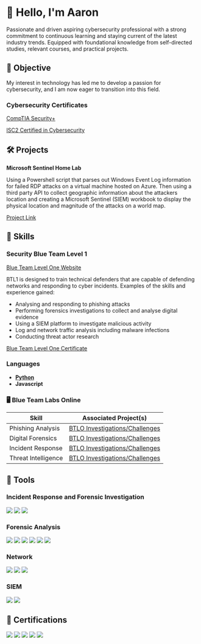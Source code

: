 # 👋 Hello, I'm Aaron

Passionate and driven aspiring cybersecurity professional with a strong commitment to continuous learning and staying current of the latest industry trends. Equipped with foundational knowledge from self-directed studies, relevant courses, and practical projects.

## 🎯 Objective

My interest in technology has led me to develop a passion for cybersecurity, and I am now eager to transition into this field.

### Cybersecurity Certificates

<a href="https://github.com/AaronRMartinez/CompTIA-Certificates/blob/main/CompTIA%20Security%2B%20ce%20certificate.pdf">CompTIA Security+</a>

<a href="https://github.com/AaronRMartinez/ISC2Certifications/blob/main/ISC2%20Certifications/ISC2CertifiedInCybersecurity.pdf">ISC2 Certified in Cybersecurity</a>

## 🛠️ Projects

**Microsoft Sentinel Home Lab**

Using a Powershell script that parses out Windows Event Log information for failed RDP attacks on a virtual machine hosted on Azure. Then using a third party API to collect geographic information about the attackers location and creating a Microsoft Sentinel (SIEM) workbook to display the physical location and magnitude of the attacks on a world map. 

<a href="https://github.com/AaronRMartinez/Microsoft-Sentinel-Home-Lab">Project Link</a>


## 📖 Skills

### Security Blue Team Level 1

<a href="https://www.securityblue.team/why-btl1/">Blue Team Level One Website</a>

BTL1 is designed to train technical defenders that are capable of defending networks and responding to cyber incidents. Examples of the skills and experience gained:
- Analysing and responding to phishing attacks
- Performing forensics investigations to collect and analyse digital evidence
- Using a SIEM platform to investigate malicious activity
- Log and network traffic analysis including malware infections
- Conducting threat actor research

<a href="https://github.com/AaronRMartinez/SecurityBlueTeam/blob/main/Blue%20Team%20Level%201-Certification.pdf">Blue Team Level One Certificate</a>

### Languages
- **<a href="https://github.com/AaronRMartinez/MITx-6.00.1x-Introduction-to-Computer-Science-and-Programming-Using-Python">Python</a>**
- **Javascript**

### 🖥️ Blue Team Labs Online

| Skill                                         | Associated Project(s)         |
|-----------------------------------------------|----------------------------|
| Phishing Analysis                         | <a href="https://github.com/AaronRMartinez/Phishing-Analysis/tree/main">BTLO Investigations/Challenges</a>|
| Digital Forensics | <a href="https://github.com/AaronRMartinez/Forensic-Analysis">BTLO Investigations/Challenges</a> |
| Incident Response | <a href="https://github.com/AaronRMartinez/Incident-Response/tree/main">BTLO Investigations/Challenges</a> |
| Threat Intelligence | <a href="https://github.com/AaronRMartinez/Threat-Intelligence">BTLO Investigations/Challenges</a> |


## 🧰 Tools

### Incident Response and Forensic Investigation
<div>
    <img src="https://img.shields.io/badge/DeepBlueCLI-000000?style=for-the-badge&logo=github&logoColor=white" />
    <img src="https://img.shields.io/badge/ProcDump-0078D6?style=for-the-badge&logo=microsoft&logoColor=white" />
    <img src="https://img.shields.io/badge/PECmd-000000?style=for-the-badge&logo=github&logoColor=white" />
</div>

### Forensic Analysis
<div>
    <img src="https://img.shields.io/badge/Autopsy-004d99?style=for-the-badge&logoColor=white" />
    <img src="https://img.shields.io/badge/FTK%20Imager-003366?style=for-the-badge&logoColor=white" />
    <img src="https://img.shields.io/badge/Scalpel-663399?style=for-the-badge&logoColor=white" />
    <img src="https://img.shields.io/badge/Volatility-336699?style=for-the-badge&logoColor=white" />
    <img src="https://img.shields.io/badge/Windows%20File%20Analyzer-0066cc?style=for-the-badge&logoColor=white" />
    <img src="https://img.shields.io/badge/EnCase%20Forensic-005a9c?style=for-the-badge&logoColor=white" />
</div>

### Network
<div>
    <img src="https://img.shields.io/badge/-Wireshark-1679A7?&style=for-the-badge&logo=Wireshark&logoColor=white" />
    <img src="https://img.shields.io/badge/-Suricata-EF3B2D?&style=for-the-badge&logo=Suricata&logoColor=white" />
    <img src="https://img.shields.io/badge/-Nmap-4682B4?&style=for-the-badge&logo=Nmap&logoColor=white" />
</div>

### SIEM
<div>
    <img src="https://img.shields.io/badge/-Splunk-000000?&style=for-the-badge&logo=Splunk&logoColor=white" />
    <img src="https://img.shields.io/badge/-Microsoft%20Sentinel-0078D4?&style=for-the-badge&logo=Microsoft%20Sentinel&logoColor=white" />
</div>

## 📜 Certifications
<div>
    <img src="https://img.shields.io/badge/CompTIA%20Security+-black?style=for-the-badge&logo=github&logoColor=white" />
    <img src="https://img.shields.io/badge/-Security%20Blue%20Team%20Level%201-000080?&style=for-the-badge&logoColor=white" />
    <img src="https://img.shields.io/badge/-ISC2%20Certified%20in%20Cybersecurity-000080?&style=for-the-badge&logoColor=white" />
    <img src="https://img.shields.io/badge/-CYBER525x%3A%20Cybersecurity%20Capstone-000080?&style=for-the-badge&logoColor=white" />
    <img src="https://img.shields.io/badge/-MITx%20Data%20Analysis%3A%20Statistical%20Modeling%20and%20Computation%20in%20Applications-000080?&style=for-the-badge&logoColor=white" />
</div>
